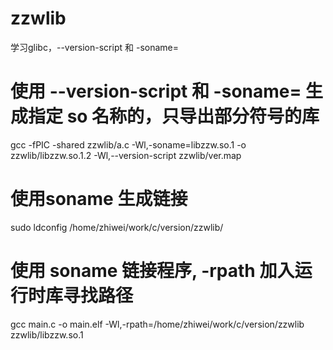 # zzwlib
学习glibc，--version-script 和 -soname=

# 使用 --version-script 和 -soname= 生成指定 so 名称的，只导出部分符号的库
gcc -fPIC -shared zzwlib/a.c -Wl,-soname=libzzw.so.1 -o zzwlib/libzzw.so.1.2 -Wl,--version-script zzwlib/ver.map

# 使用soname 生成链接
sudo ldconfig /home/zhiwei/work/c/version/zzwlib/

# 使用 soname 链接程序, -rpath 加入运行时库寻找路径
gcc main.c -o main.elf -Wl,-rpath=/home/zhiwei/work/c/version/zzwlib zzwlib/libzzw.so.1
